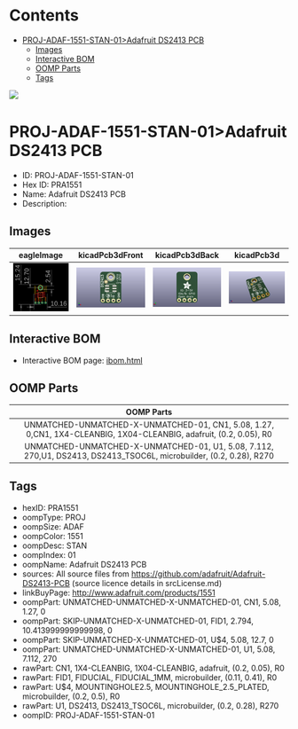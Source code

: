 



Contents
========

* [PROJ-ADAF-1551-STAN-01>Adafruit DS2413 PCB](#proj-adaf-1551-stan-01adafruit-ds2413-pcb)
	* [Images](#images)
	* [Interactive BOM](#interactive-bom)
	* [OOMP Parts](#oomp-parts)
	* [Tags](#tags)
  
![][im]
# PROJ-ADAF-1551-STAN-01>Adafruit DS2413 PCB

- ID: PROJ-ADAF-1551-STAN-01
- Hex ID: PRA1551
- Name: Adafruit DS2413 PCB
- Description: 

## Images
  
  

|eagleImage|kicadPcb3dFront|kicadPcb3dBack|kicadPcb3d|
| :---: | :---: | :---: | :---: |
|[![eagleImage](eagleImage_140.png)](eagleImage_600.png)|[![kicadPcb3dFront](kicadPcb3dFront_140.png)](kicadPcb3dFront_600.png)|[![kicadPcb3dBack](kicadPcb3dBack_140.png)](kicadPcb3dBack_600.png)|[![kicadPcb3d](kicadPcb3d_140.png)](kicadPcb3d_600.png)|

## Interactive BOM

- Interactive BOM page: [ibom.html](kicad/bom/ibom.html)

## OOMP Parts
  

|OOMP Parts|
| :---: |
|UNMATCHED-UNMATCHED-X-UNMATCHED-01, CN1, 5.08, 1.27, 0,CN1, 1X4-CLEANBIG, 1X04-CLEANBIG, adafruit, (0.2, 0.05), R0|
|UNMATCHED-UNMATCHED-X-UNMATCHED-01, U1, 5.08, 7.112, 270,U1, DS2413, DS2413_TSOC6L, microbuilder, (0.2, 0.28), R270|

## Tags

- hexID: PRA1551
- oompType: PROJ
- oompSize: ADAF
- oompColor: 1551
- oompDesc: STAN
- oompIndex: 01
- oompName: Adafruit DS2413 PCB
- sources: All source files from https://github.com/adafruit/Adafruit-DS2413-PCB (source licence details in srcLicense.md)
- linkBuyPage: http://www.adafruit.com/products/1551
- oompPart: UNMATCHED-UNMATCHED-X-UNMATCHED-01, CN1, 5.08, 1.27, 0
- oompPart: SKIP-UNMATCHED-X-UNMATCHED-01, FID1, 2.794, 10.413999999999998, 0
- oompPart: SKIP-UNMATCHED-X-UNMATCHED-01, U$4, 5.08, 12.7, 0
- oompPart: UNMATCHED-UNMATCHED-X-UNMATCHED-01, U1, 5.08, 7.112, 270
- rawPart: CN1, 1X4-CLEANBIG, 1X04-CLEANBIG, adafruit, (0.2, 0.05), R0
- rawPart: FID1, FIDUCIAL, FIDUCIAL_1MM, microbuilder, (0.11, 0.41), R0
- rawPart: U$4, MOUNTINGHOLE2.5, MOUNTINGHOLE_2.5_PLATED, microbuilder, (0.2, 0.5), R0
- rawPart: U1, DS2413, DS2413_TSOC6L, microbuilder, (0.2, 0.28), R270
- oompID: PROJ-ADAF-1551-STAN-01



[im]: kicadPcb3d_450.png
